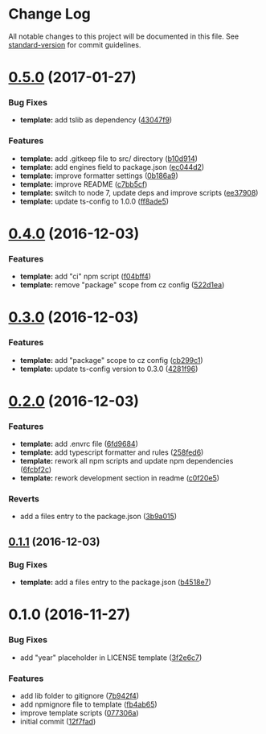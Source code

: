 # Change Log

All notable changes to this project will be documented in this file. See [standard-version](https://github.com/conventional-changelog/standard-version) for commit guidelines.

<a name="0.5.0"></a>
# [0.5.0](https://github.com/clebert/tipi-template-tslib/compare/v0.4.0...v0.5.0) (2017-01-27)


### Bug Fixes

* **template:** add tslib as dependency ([43047f9](https://github.com/clebert/tipi-template-tslib/commit/43047f9))

### Features

* **template:** add .gitkeep file to src/ directory ([b10d914](https://github.com/clebert/tipi-template-tslib/commit/b10d914))
* **template:** add engines field to package.json ([ec044d2](https://github.com/clebert/tipi-template-tslib/commit/ec044d2))
* **template:** improve formatter settings ([0b186a9](https://github.com/clebert/tipi-template-tslib/commit/0b186a9))
* **template:** improve README ([c7bb5cf](https://github.com/clebert/tipi-template-tslib/commit/c7bb5cf))
* **template:** switch to node 7, update deps and improve scripts ([ee37908](https://github.com/clebert/tipi-template-tslib/commit/ee37908))
* **template:** update ts-config to 1.0.0 ([ff8ade5](https://github.com/clebert/tipi-template-tslib/commit/ff8ade5))



<a name="0.4.0"></a>
# [0.4.0](https://github.com/clebert/tipi-template-tslib/compare/v0.3.0...v0.4.0) (2016-12-03)


### Features

* **template:** add "ci" npm script ([f04bff4](https://github.com/clebert/tipi-template-tslib/commit/f04bff4))
* **template:** remove "package" scope from cz config ([522d1ea](https://github.com/clebert/tipi-template-tslib/commit/522d1ea))



<a name="0.3.0"></a>
# [0.3.0](https://github.com/clebert/tipi-template-tslib/compare/v0.2.0...v0.3.0) (2016-12-03)


### Features

* **template:** add "package" scope to cz config ([cb299c1](https://github.com/clebert/tipi-template-tslib/commit/cb299c1))
* **template:** update ts-config version to 0.3.0 ([4281f96](https://github.com/clebert/tipi-template-tslib/commit/4281f96))



<a name="0.2.0"></a>
# [0.2.0](https://github.com/clebert/tipi-template-tslib/compare/v0.1.1...v0.2.0) (2016-12-03)


### Features

* **template:** add .envrc file ([6fd9684](https://github.com/clebert/tipi-template-tslib/commit/6fd9684))
* **template:** add typescript formatter and rules ([258fed6](https://github.com/clebert/tipi-template-tslib/commit/258fed6))
* **template:** rework all npm scripts and update npm dependencies ([6fcbf2c](https://github.com/clebert/tipi-template-tslib/commit/6fcbf2c))
* **template:** rework development section in readme ([c0f20e5](https://github.com/clebert/tipi-template-tslib/commit/c0f20e5))

### Reverts

* add a files entry to the package.json ([3b9a015](https://github.com/clebert/tipi-template-tslib/commit/3b9a015))



<a name="0.1.1"></a>
## [0.1.1](https://github.com/clebert/tipi-template-tslib/compare/v0.1.0...v0.1.1) (2016-12-03)


### Bug Fixes

* **template:** add a files entry to the package.json ([b4518e7](https://github.com/clebert/tipi-template-tslib/commit/b4518e7))



<a name="0.1.0"></a>
# 0.1.0 (2016-11-27)


### Bug Fixes

* add "year" placeholder in LICENSE template ([3f2e6c7](https://github.com/clebert/tipi-template-tslib/commit/3f2e6c7))

### Features

* add lib folder to gitignore ([7b942f4](https://github.com/clebert/tipi-template-tslib/commit/7b942f4))
* add npmignore file to template ([fb4ab65](https://github.com/clebert/tipi-template-tslib/commit/fb4ab65))
* improve template scripts ([077306a](https://github.com/clebert/tipi-template-tslib/commit/077306a))
* initial commit ([12f7fad](https://github.com/clebert/tipi-template-tslib/commit/12f7fad))
